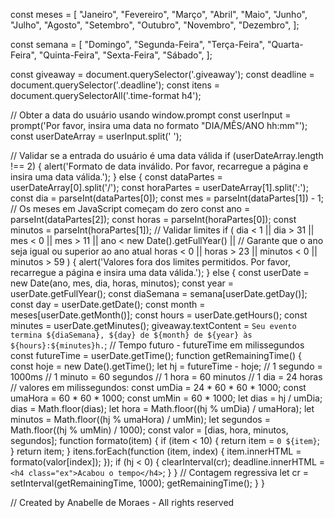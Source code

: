 const meses = [
    "Janeiro",
    "Fevereiro",
    "Março",
    "Abril",
    "Maio",
    "Junho",
    "Julho",
    "Agosto",
    "Setembro",
    "Outubro",
    "Novembro",
    "Dezembro",
];

const semana = [
    "Domingo",
    "Segunda-Feira",
    "Terça-Feira",
    "Quarta-Feira",
    "Quinta-Feira",
    "Sexta-Feira",
    "Sábado",
];

const giveaway = document.querySelector('.giveaway');
const deadline = document.querySelector('.deadline');
const itens = document.querySelectorAll('.time-format h4');

// Obter a data do usuário usando window.prompt
const userInput = prompt('Por favor, insira uma data no formato "DIA/MÊS/ANO hh:mm"');
const userDateArray = userInput.split(' ');

// Validar se a entrada do usuário é uma data válida
if (userDateArray.length !== 2) {
    alert('Formato de data inválido. Por favor, recarregue a página e insira uma data válida.');
} else {
    const dataPartes = userDateArray[0].split('/');
    const horaPartes = userDateArray[1].split(':');
    const dia = parseInt(dataPartes[0]);
    const mes = parseInt(dataPartes[1]) - 1; // Os meses em JavaScript começam do zero
    const ano = parseInt(dataPartes[2]);
    const horas = parseInt(horaPartes[0]);
    const minutos = parseInt(horaPartes[1]);
    // Validar limites
    if (
        dia < 1 || dia > 31 ||
        mes < 0 || mes > 11 ||
        ano < new Date().getFullYear() || // Garante que o ano seja igual ou superior ao ano atual
        horas < 0 || horas > 23 ||
        minutos < 0 || minutos > 59
    ) {
        alert('Valores fora dos limites permitidos. Por favor, recarregue a página e insira uma data válida.');
    } else {
        const userDate = new Date(ano, mes, dia, horas, minutos);
        const year = userDate.getFullYear();
        const diaSemana = semana[userDate.getDay()];
        const day = userDate.getDate();
        const month = meses[userDate.getMonth()];
        const hours = userDate.getHours();
        const minutes = userDate.getMinutes();
        giveaway.textContent = `Seu evento termina ${diaSemana}, ${day} de ${month} de ${year} às ${hours}:${minutes}h.`;
        // Tempo futuro - futureTime em milissegundos
        const futureTime = userDate.getTime();
        function getRemainingTime() {
            const hoje = new Date().getTime();
            let hj = futureTime - hoje;
            // 1 segundo = 1000ms
            // 1 minuto = 60 segundos
            // 1 hora = 60 minutos
            // 1 dia = 24 horas
            // valores em milissegundos:
            const umDia = 24 * 60 * 60 * 1000;
            const umaHora = 60 * 60 * 1000;
            const umMin = 60 * 1000;
            let dias = hj / umDia;
            dias = Math.floor(dias);
            let hora = Math.floor((hj % umDia) / umaHora);
            let minutos = Math.floor((hj % umaHora) / umMin);
            let segundos = Math.floor((hj % umMin) / 1000);
            const valor = [dias, hora, minutos, segundos];
            function formato(item) {
                if (item < 10) {
                    return item = `0 ${item}`;
                }
                return item;
            }
            itens.forEach(function (item, index) {
                item.innerHTML = formato(valor[index]);
            });
            if (hj < 0) {
                clearInterval(cr);
                deadline.innerHTML = `<h4 class="ex">Acabou o tempo</h4>`;
            }
        }
        // Contagem regressiva
        let cr = setInterval(getRemainingTime, 1000);
        getRemainingTime();
    }
}

//  Created by Anabelle de Moraes - All rights reserved 
